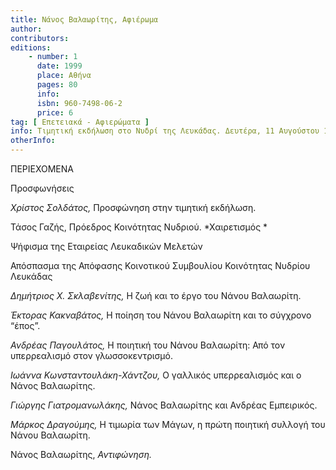 ```yaml
---
title: Νάνος Βαλαωρίτης, Αφιέρωμα
author: 
contributors: 
editions: 
    - number: 1
      date: 1999
      place: Αθήνα
      pages: 80
      info: 
      isbn: 960-7498-06-2
      price: 6 
tag: [ Επετειακά - Αφιερώματα ]
info: Τιμητική εκδήλωση στο Νυδρί της Λευκάδας. Δευτέρα, 11 Αυγούστου 1997
otherInfo:
---
```


ΠΕΡΙΕΧΟΜΕΝΑ

Προσφωνήσεις

*Χρίστος Σολδάτος,* Προσφώνηση στην τιμητική εκδήλωση. 

Τάσος Γαζής, Πρόεδρος Κοινότητας Νυδριού. *Χαιρετισμός *

Ψήφισμα της Εταιρείας Λευκαδικών Μελετών

Απόσπασμα της Απόφασης Κοινοτικού Συμβουλίου Κοινότητας Νυδρίου Λευκάδας

*Δημήτριος X. Σκλαβενίτης,* Η ζωή και το έργο του Νάνου Βαλαωρίτη. 

*Έκτορας Κακναβάτος,* Η ποίηση του Νάνου Βαλαωρίτη και το σύγχρονο “έπος”.

*Ανδρέας Παγουλάτος,* Η ποιητική του Νάνου Βαλαωρίτη: Από τον υπερρεαλισμό στον γλωσσοκεντρισμό.

*Ιωάννα Κωνσταντουλάκη-Χάντζου,* Ο γαλλικός υπερρεαλισμός και ο Νάνος Βαλαωρίτης.

*Γιώργης Γιατρομανωλάκης,* Νάνος Βαλαωρίτης και Ανδρέας Εμπειρικός. 

*Μάρκος Δραγούμης,* Η τιμωρία των Μάγων, η πρώτη ποιητική συλλογή του Νάνου Βαλαωρίτη.

Νάνος Βαλαωρίτης, *Αντιφώνηση.*
